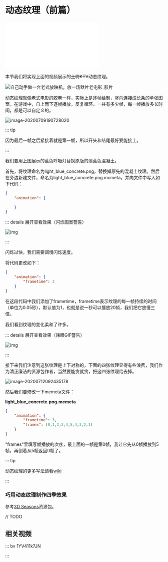 # 动态纹理（前篇）

<iframe src="//player.bilibili.com/player.html?aid=926013473&bvid=BV1TT4y1J7rz&cid=202859551&page=1" scrolling="no" border="0" frameborder="no" framespacing="0" allowfullscreen="true"> </iframe>

本节我们将实现上面的视频展示的~~土嗨KTV~~动态纹理。

![自己动手做一台老式放映机，放一场默片老电影_胶片](README.assets/0b49e5b5212444509e87ec77524cfd10.gif)

动态纹理就像老式电影的胶卷一样，实际上是逐帧绘制，竖向连接成长条的单张图案。在游戏中，自上而下逐帧播放，反复循环。一共有多少帧，每一帧播放多长时间，都是可以自定义的。

![image-20200709190728020](README.assets/image-20200709190728020.png)

::: tip

因为最后一帧之后紧接着就是第一帧，所以开头和结尾最好要能接上。

:::

我们要用上图展示的蓝色呼吸灯替换原版的淡蓝色混凝土。

首先，将纹理命名为light_blue_concrete.png，替换掉原先的混凝土纹理。然后在旁边新建文件，命名为light_blue_concrete.png.mcmeta，并向文件中写入如下代码：

```json
{
    "animation": {
        
    }
}
```

::: details 展开查看效果（闪烁图案警告）

![img](README.assets/5f06ffe684eee_5f06ffe79fce6.gif)

:::

闪烁过快，我们需要调慢闪烁速度。

将代码更改如下：

```json
{
    "animation": {
        "frametime": 3
    }
}
```

在这段代码中我们添加了frametime，frametime表示纹理的每一帧持续的时间（单位为0.05秒），默认值为1，也就是说一秒可以播放20帧，我们把它放慢三倍。

我们看到纹理的变化柔和了许多。

::: details 展开查看效果（辣眼GIF警告）

![img](README.assets/5f070338c66e8_5f070339393a0.gif)

:::

接下来我们注意到这张纹理是上下对称的，下面的四张纹理显得有些浪费，我们作为清正廉洁的资源包作者，当然要能贪就贪，把这四张纹理给去掉。

![image-20200712092435178](README.assets/image-20200712092435178.png)

然后我们要修改一下mcmeta文件：

**light_blue_concrete.png.mcmeta**

```json
{
    "animation": {
        "frametime": 3,
        "frames": [0,1,2,3,4,5,4,3,2,1]
    }
}
```

"frames"里填写帧播放的次序，最上面的一帧是第0帧，我让它先从0帧播放到5帧，再倒着从5帧返回0帧了。

::: tip

动态纹理的更多写法请看[wiki](https://minecraft-zh.gamepedia.com/资源包#.E6.9D.90.E8.B4.A8)

:::

### 巧用动态纹理制作四季效果

参考[3D Seasons](https://www.curseforge.com/minecraft/texture-packs/d-seasons)资源包。

// TODO

## 相关视频

::: bv 1YV411k7JN

:::
